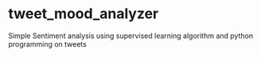 # tweet_mood_analyzer
Simple Sentiment analysis using supervised learning algorithm and python programming on tweets
